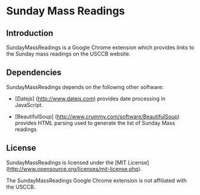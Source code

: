 Sunday Mass Readings
============

Introduction
------------

SundayMassReadings is a Google Chrome extension which provides links to the Sunday mass readings on the USCCB website.

Dependencies
------------
SundayMassReadings depends on the following other software:

* [Datejs] (http://www.datejs.com) provides date processing in JavaScript.

* [BeautifulSoup] (http://www.crummy.com/software/BeautifulSoup) provides HTML parsing used to generate the list of Sunday Mass readings

License
-------
SundayMassReadings is licensed under the [MIT License] (http://www.opensource.org/licenses/mit-license.php).

The SundayMassReadings Google Chrome extension is not affiliated with the USCCB.
